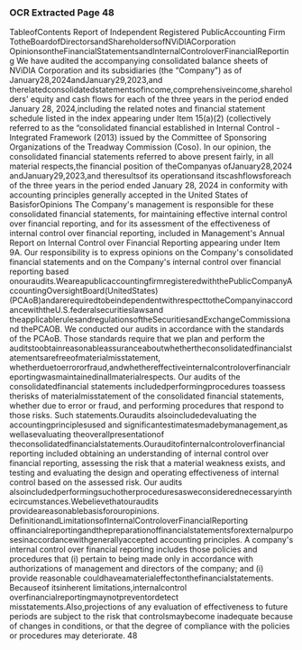 ### OCR Extracted Page 48

TableofContents
Report of Independent Registered PublicAccounting Firm
TotheBoardofDirectorsandShareholdersofNViDlACorporation
OpinionsontheFinancialStatementsandInternalControloverFinancialReporting
We have audited the accompanying consolidated balance sheets of NViDlA Corporation and its subsidiaries (the “Company") as of
January28,2024andJanuary29,2023,and therelatedconsolidatedstatementsofincome,comprehensiveincome,shareholders'
equity and cash flows for each of the three years in the period ended January 28, 2024,including the related notes and financial
statement schedule listed in the index appearing under Item 15(a)(2) (collectively referred to as the “consolidated financial
established in Internal Control - Integrated Framework (2013) issued by the Committee of Sponsoring Organizations of the Treadway
Commission (Coso).
In our opinion, the consolidated financial statements referred to above present fairly, in all material respects,the financial position of
theCompanyas ofJanuary28,2024 andJanuary29,2023,and theresultsof its operationsand itscashflowsforeach of the three
years in the period ended January 28, 2024 in conformity with accounting principles generally accepted in the United States of
BasisforOpinions
The Company's management is responsible for these consolidated financial statements, for maintaining effective internal control
over financial reporting, and for its assessment of the effectiveness of internal control over financial reporting, included in
Management's Annual Report on Internal Control over Financial Reporting appearing under Item 9A. Our responsibility is to express
opinions on the Company's consolidated financial statements and on the Company's internal control over financial reporting based
onouraudits.WeareapublicaccountingfirmregisteredwiththePublicCompanyAccountingOversightBoard(UnitedStates)
(PCAoB)andarerequiredtobeindependentwithrespecttotheCompanyinaccordancewiththeU.S.federalsecuritieslawsand
theapplicablerulesandregulationsoftheSecuritiesandExchangeCommissionand thePCAOB.
We conducted our audits in accordance with the standards of the PCAoB. Those standards require that we plan and perform the
auditstoobtainreasonableassuranceaboutwhethertheconsolidatedfinancialstatementsarefreeofmaterialmisstatement,
whetherduetoerrororfraud,andwhethereffectiveinternalcontroloverfinancialreportingwasmaintainedinallmaterialrespects.
Our audits of the consolidatedfinancial statements includedperformingprocedures toassess therisks of materialmisstatement of
the consolidated financial statements, whether due to error or fraud, and performing procedures that respond to those risks. Such
statements.Ouraudits alsoincludedevaluating the accountingprinciplesused and significantestimatesmadebymanagement,as
wellasevaluating theoverallpresentationof theconsolidatedfinancialstatements.Ourauditofinternalcontroloverfinancial
reporting included obtaining an understanding of internal control over financial reporting, assessing the risk that a material weakness
exists, and testing and evaluating the design and operating effectiveness of internal control based on the assessed risk. Our audits
alsoincludedperformingsuchotherproceduresasweconsiderednecessaryinthecircumstances.Webelievethatouraudits
provideareasonablebasisforouropinions.
DefinitionandLimitationsofInternalControloverFinancialReporting
offinancialreportingandthepreparationoffinancialstatementsforexternalpurposesinaccordancewithgenerallyaccepted
accounting principles. A company's internal control over financial reporting includes those policies and procedures that (i) pertain to
being made only in accordance with authorizations of management and directors of the company; and (i) provide reasonable
couldhaveamaterialeffectonthefinancialstatements.
Becauseof itsinherent limitations,internalcontrol overfinancialreportingmaynotpreventordetect misstatements.Also,projections
of any evaluation of effectiveness to future periods are subject to the risk that controlsmaybecome inadequate because of changes
in conditions, or that the degree of compliance with the policies or procedures may deteriorate.
48